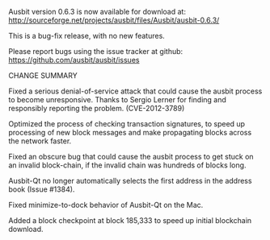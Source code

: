 Ausbit version 0.6.3 is now available for download at:
  http://sourceforge.net/projects/ausbit/files/Ausbit/ausbit-0.6.3/

This is a bug-fix release, with no new features.

Please report bugs using the issue tracker at github:
  https://github.com/ausbit/ausbit/issues

CHANGE SUMMARY

Fixed a serious denial-of-service attack that could cause the
ausbit process to become unresponsive. Thanks to Sergio Lerner
for finding and responsibly reporting the problem. (CVE-2012-3789)

Optimized the process of checking transaction signatures, to
speed up processing of new block messages and make propagating
blocks across the network faster.

Fixed an obscure bug that could cause the ausbit process to get
stuck on an invalid block-chain, if the invalid chain was
hundreds of blocks long.

Ausbit-Qt no longer automatically selects the first address
in the address book (Issue #1384).

Fixed minimize-to-dock behavior of Ausbit-Qt on the Mac.

Added a block checkpoint at block 185,333 to speed up initial
blockchain download.
